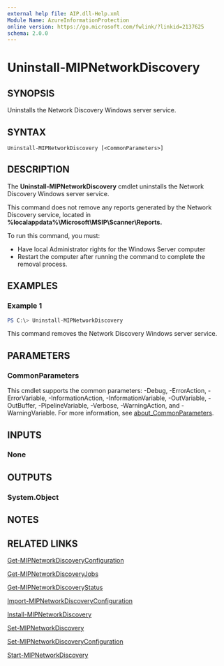 ```yaml
---
external help file: AIP.dll-Help.xml
Module Name: AzureInformationProtection
online version: https://go.microsoft.com/fwlink/?linkid=2137625
schema: 2.0.0
---
```


# Uninstall-MIPNetworkDiscovery

## SYNOPSIS
Uninstalls the Network Discovery Windows server service.

## SYNTAX

```
Uninstall-MIPNetworkDiscovery [<CommonParameters>]
```

## DESCRIPTION
The **Uninstall-MIPNetworkDiscovery** cmdlet uninstalls the Network Discovery Windows server service. 

This command does not remove any reports generated by the Network Discovery service, located in **%localappdata%\Microsoft\MSIP\Scanner\Reports.**

To run this command, you must:

- Have local Administrator rights for the Windows Server computer
- Restart the computer after running the command to complete the removal process.

## EXAMPLES

### Example 1
```powershell
PS C:\> Uninstall-MIPNetworkDiscovery
```

This command removes the Network Discovery Windows server service.

## PARAMETERS

### CommonParameters
This cmdlet supports the common parameters: -Debug, -ErrorAction, -ErrorVariable, -InformationAction, -InformationVariable, -OutVariable, -OutBuffer, -PipelineVariable, -Verbose, -WarningAction, and -WarningVariable. For more information, see [about_CommonParameters](/powershell/module/microsoft.powershell.core/about/about_commonparameters).

## INPUTS

### None

## OUTPUTS

### System.Object
## NOTES

## RELATED LINKS

[Get-MIPNetworkDiscoveryConfiguration](Get-MIPNetworkDiscoveryConfiguration.md)

[Get-MIPNetworkDiscoveryJobs](Get-MIPNetworkDiscoveryJobs.md)

[Get-MIPNetworkDiscoveryStatus](Get-MIPNetworkDiscoveryStatus.md)

[Import-MIPNetworkDiscoveryConfiguration](Import-MIPNetworkDiscoveryConfiguration.md)

[Install-MIPNetworkDiscovery](Install-MIPNetworkDiscovery.md)

[Set-MIPNetworkDiscovery](Set-MIPNetworkDiscovery.md)

[Set-MIPNetworkDiscoveryConfiguration](Set-MIPNetworkDiscoveryConfiguration.md)

[Start-MIPNetworkDiscovery](Start-MIPNetworkDiscovery.md)